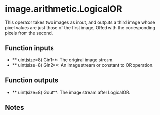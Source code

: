# image.arithmetic.LogicalOR

This operator takes two images as input, and outputs a third image whose pixel values are just those of the first image, ORed with the corresponding pixels from the second. 

## Function inputs

* ** uint(size=8) Gin1**: The original image stream.
* ** uint(size=8) Gin2**: An image stream or constant to OR operation.

## Function outputs

*  ** uint(size=8) Gout**: The image stream after LogicalOR. 

## Notes

